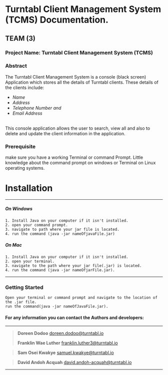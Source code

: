 # Turntabl Client Management System (TCMS) Documentation.

## TEAM (3)


### Project Name: Turntabl Client Management System (TCMS)

### Abstract

The Turntabl Client Management System is a console (black screen) Application which stores all the details of Turntabl clients.</b>
These details of the clients include:
-	*Name*
-	*Address*
-	*Telephone Number and* 
-	*Email Address* 

</br > This console application allows the user to search, view all and also to delete and update the client information in the application.

### Prerequisite
make sure you have a working Terminal or command Prompt.
Little knowledge about the command prompt on windows or Terminal on Linux operating systems.

# Installation
---
   ##### On Windows
    1. Install Java on your computer if it isn't installed.
    2. open your command prompt.
    3. navigate to path where your jar file is located.
    4. run the command (java -jar nameOfjavaFile.jar)
    

   ##### On Mac
    1. Install Java on your computer if it isn't installed.
    2. open your terminal.
    3. navigate to the path where your jar file(.jar) is located.
    4. run the command (java -jar nameOfjarFile.jar).
---   
### Getting Started
 
    Open your terminal or command prompt and navigate to the location of the .jar file.
    run the command(java -jar nameOfJavaFile.jar).

#### For any information you can contact the Authors and developers:

---
>**Doreen Dodoo**
doreen.dodoo@turntabl.io
>
>**Franklin Wae Luther** 
franklin.luther3@turntabl.io

>**Sam Osei Kwakye**
samuel.kwakye@turntabl.io

>**David Andoh Acquah**
david.andoh-acquah@turntabl.io
>
>
---

